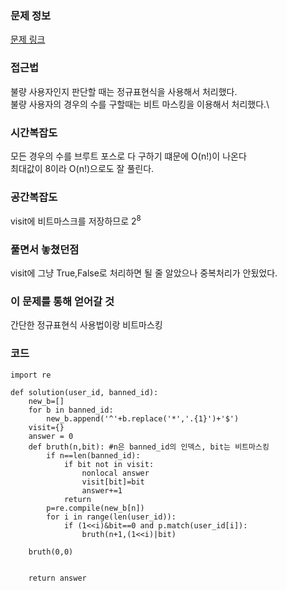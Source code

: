 ### 문제 정보
[문제 링크](https://programmers.co.kr/learn/courses/30/lessons/64064)

### 접근법
불량 사용자인지 판단할 때는 정규표현식을 사용해서 처리했다.\
불량 사용자의 경우의 수를 구할때는 비트 마스킹을 이용해서 처리했다.\


### 시간복잡도
모든 경우의 수를 브루트 포스로 다 구하기 떄문에 O(n!)이 나온다\
최대값이 8이라 O(n!)으로도 잘 풀린다.


### 공간복잡도
visit에 비트마스크를 저장하므로 2<sup>8<sup/>


### 풀면서 놓쳤던점
visit에 그냥 True,False로 처리하면 될 줄 알았으나 중복처리가 안됬었다.


### 이 문제를 통해 얻어갈 것
간단한 정규표현식 사용법이랑 비트마스킹


### 코드
```python3
import re 

def solution(user_id, banned_id):
    new_b=[]
    for b in banned_id:
        new_b.append('^'+b.replace('*','.{1}')+'$')
    visit={}
    answer = 0
    def bruth(n,bit): #n은 banned_id의 인덱스, bit는 비트마스킹
        if n==len(banned_id):
            if bit not in visit:
                nonlocal answer
                visit[bit]=bit
                answer+=1
            return
        p=re.compile(new_b[n])
        for i in range(len(user_id)):
            if (1<<i)&bit==0 and p.match(user_id[i]): 
                bruth(n+1,(1<<i)|bit)
                
    bruth(0,0)
        
   
    return answer
```
